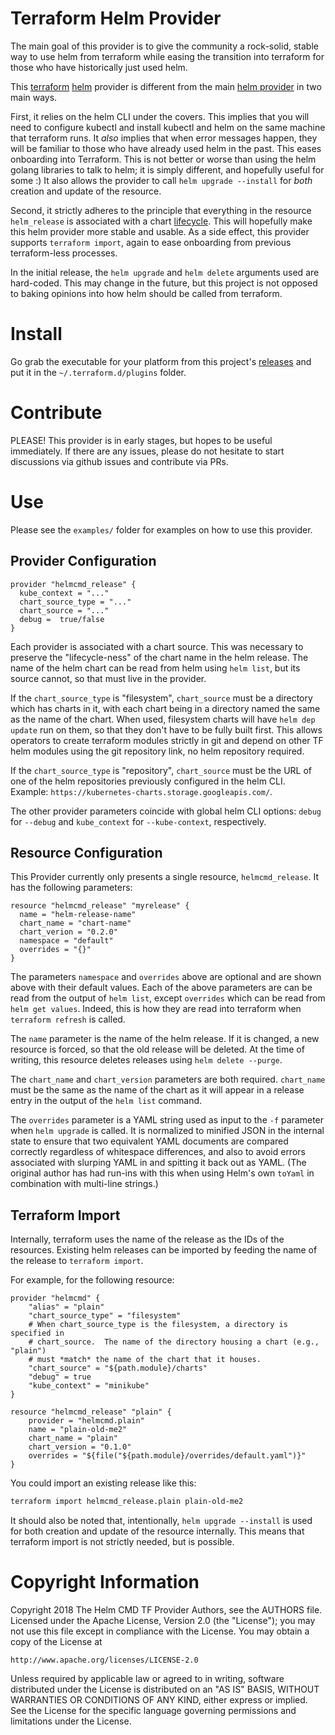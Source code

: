 # Terraform Helm Provider

The main goal of this provider is to give the community a rock-solid, stable
way to use helm from terraform while easing the transition into terraform
for those who have historically just used helm.

This [terraform](https://www.terraform.io/) [helm](https://helm.sh/) provider
is different from the main [helm
provider](https://github.com/mcuadros/terraform-provider-helm) in two main
ways.

First, it relies on the helm CLI under the covers. This implies that you will
need to configure kubectl and install kubectl and helm on the same
machine that terraform runs. It *also* implies that when error messages happen,
they will be familiar to those who have already used helm in the past. This
eases onboarding into Terraform. This is not better or worse than using the
helm golang libraries to talk to helm; it is simply different, and hopefully
useful for some :) It also allows the provider to call `helm upgrade --install`
for *both* creation and update of the resource.

Second, it strictly adheres to the principle that everything in the resource
`helm_release` is associated with a chart
[lifecycle](https://www.terraform.io/docs/internals/lifecycle.html). This will
hopefully make this helm provider more stable and usable. As a side effect,
this provider supports `terraform import`, again to ease onboarding from
previous terraform-less processes.

In the initial release, the `helm upgrade` and `helm delete` arguments used are
hard-coded.  This may change in the future, but this project is not opposed to
baking opinions into how helm should be called from terraform.

# Install

Go grab the executable for your platform from this project's
[releases](https://github.com/djhaskin987/terraform-provider-helmcmd/releases)
and put it in the `~/.terraform.d/plugins` folder.

# Contribute

PLEASE! This provider is in early stages, but hopes to be useful immediately.
If there are any issues, please do not hesitate to start discussions via github
issues and contribute via PRs.

# Use

Please see the `examples/` folder for examples on how to use this provider.


## Provider Configuration

```hcl
provider "helmcmd_release" {
  kube_context = "..."
  chart_source_type = "..."
  chart_source = "..."
  debug =  true/false
}
```
Each provider is associated with a chart source. This was necessary to preserve
the "lifecycle-ness" of the chart name in the helm release. The name of the
helm chart can be read from helm using `helm list`, but its source cannot,
so that must live in the provider.

If the `chart_source_type` is "filesystem", `chart_source` must be a directory
which has charts in it, with each chart being in a directory named the same
as the name of the chart. When used, filesystem charts will have `helm dep
update` run on them, so that they don't have to be fully built first. This
allows operators to create terraform modules strictly in git and depend
on other TF helm modules using the git repository link, no helm repository
required.

If the `chart_source_type` is "repository", `chart_source` must be
the URL of one of the helm repositories previously configured in the helm CLI.
Example: `https://kubernetes-charts.storage.googleapis.com/`.

The other provider parameters coincide with global helm CLI options: `debug`
for `--debug` and `kube_context` for `--kube-context`, respectively.

## Resource Configuration

This Provider currently only presents a single resource, `helmcmd_release`.
It has the following parameters:

```hcl
resource "helmcmd_release" "myrelease" {
  name = "helm-release-name"
  chart_name = "chart-name"
  chart_verion = "0.2.0"
  namespace = "default"
  overrides = "{}"
}
```

The parameters `namespace` and `overrides` above are optional and
are shown above with their default values. Each of the above
parameters are can be read from the output of `helm list`, except `overrides`
which can be read from `helm get values`. Indeed, this is how they are
read into terraform when `terraform refresh` is called.

The `name` parameter is the name of the helm release. If it is changed, a
new resource is forced, so that the old release will be deleted. At the time
of writing, this resource deletes releases using `helm delete --purge`.

The `chart_name` and `chart_version` parameters are both required.
`chart_name` must be the same as the name of the chart as it will appear in a
release entry in the output of the `helm list` command.

The `overrides` parameter is a YAML string used as input to the `-f` parameter
when `helm upgrade` is called. It is normalized to minified JSON in the
internal state to ensure that two equivalent YAML documents are compared
correctly regardless of whitespace differences, and also to avoid errors
associated with slurping YAML in and spitting it back out as YAML. (The
original author has had run-ins with this when using Helm's own `toYaml` in
combination with multi-line strings.)

## Terraform Import

Internally, terraform uses the name of the release as the IDs of the resources.
Existing helm releases can be imported by feeding the name of the release to
`terraform import`.

For example, for the following resource:

```hcl
provider "helmcmd" {
    "alias" = "plain"
    "chart_source_type" = "filesystem"
    # When chart_source_type is the filesystem, a directory is specified in
    # chart_source.  The name of the directory housing a chart (e.g., "plain")
    # must *match* the name of the chart that it houses.
    "chart_source" = "${path.module}/charts"
    "debug" = true
    "kube_context" = "minikube"
}

resource "helmcmd_release" "plain" {
    provider = "helmcmd.plain"
    name = "plain-old-me2"
    chart_name = "plain"
    chart_version = "0.1.0"
    overrides = "${file("${path.module}/overrides/default.yaml")}"
}
```

You could import an existing release like this:

```bash
terraform import helmcmd_release.plain plain-old-me2
```


It should also be noted that, intentionally, `helm upgrade --install` is used
for both creation and update of the resource internally. This means that
terraform import is not strictly needed, but is possible.

# Copyright Information

Copyright 2018 The Helm CMD TF Provider Authors, see the AUTHORS file.
Licensed under the Apache License, Version 2.0 (the "License");
you may not use this file except in compliance with the License.
You may obtain a copy of the License at

    http://www.apache.org/licenses/LICENSE-2.0

Unless required by applicable law or agreed to in writing, software
distributed under the License is distributed on an "AS IS" BASIS,
WITHOUT WARRANTIES OR CONDITIONS OF ANY KIND, either express or implied.
See the License for the specific language governing permissions and
limitations under the License.


